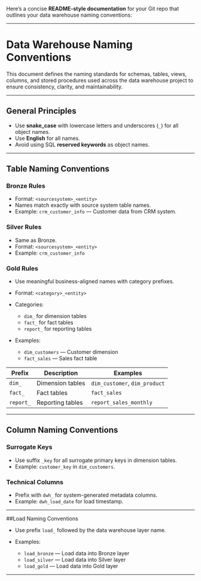 Here’s a concise **README-style documentation** for your Git repo that outlines your data warehouse naming conventions:

---

# Data Warehouse Naming Conventions

This document defines the naming standards for schemas, tables, views, columns, and stored procedures used across the data warehouse project to ensure consistency, clarity, and maintainability.

---

## General Principles

* Use **snake\_case** with lowercase letters and underscores (`_`) for all object names.
* Use **English** for all names.
* Avoid using SQL **reserved keywords** as object names.

---

## Table Naming Conventions

### Bronze Rules

* Format: `<sourcesystem>_<entity>`
* Names match exactly with source system table names.
* Example: `crm_customer_info` — Customer data from CRM system.

### Silver Rules

* Same as Bronze.
* Format: `<sourcesystem>_<entity>`
* Example: `crm_customer_info`

### Gold Rules

* Use meaningful business-aligned names with category prefixes.
* Format: `<category>_<entity>`
* Categories:

  * `dim_` for dimension tables
  * `fact_` for fact tables
  * `report_` for reporting tables
* Examples:

  * `dim_customers` — Customer dimension
  * `fact_sales` — Sales fact table

| Prefix    | Description      | Examples                      |
| --------- | ---------------- | ----------------------------- |
| `dim_`    | Dimension tables | `dim_customer`, `dim_product` |
| `fact_`   | Fact tables      | `fact_sales`                  |
| `report_` | Reporting tables | `report_sales_monthly`        |

---

## Column Naming Conventions

### Surrogate Keys

* Use suffix `_key` for all surrogate primary keys in dimension tables.
* Example: `customer_key` in `dim_customers`.

### Technical Columns

* Prefix with `dwh_` for system-generated metadata columns.
* Example: `dwh_load_date` for load timestamp.

---

##Load Naming Conventions

* Use prefix `load_` followed by the data warehouse layer name.
* Examples:

  * `load_bronze` — Load data into Bronze layer
  * `load_silver` — Load data into Silver layer
  * `load_gold` — Load data into Gold layer

---
